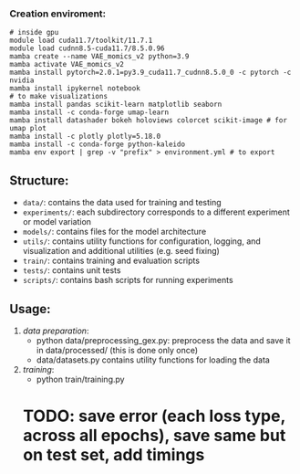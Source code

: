 ### Creation enviroment:
```
# inside gpu
module load cuda11.7/toolkit/11.7.1
module load cudnn8.5-cuda11.7/8.5.0.96
mamba create --name VAE_momics_v2 python=3.9
mamba activate VAE_momics_v2
mamba install pytorch=2.0.1=py3.9_cuda11.7_cudnn8.5.0_0 -c pytorch -c nvidia
mamba install ipykernel notebook
# to make visualizations
mamba install pandas scikit-learn matplotlib seaborn
mamba install -c conda-forge umap-learn
mamba install datashader bokeh holoviews colorcet scikit-image # for umap plot
mamba install -c plotly plotly=5.18.0
mamba install -c conda-forge python-kaleido
mamba env export | grep -v "prefix" > environment.yml # to export 
```

## Structure:
- `data/`: contains the data used for training and testing
- `experiments/`: each subdirectory corresponds to a different experiment or model variation
- `models/`: contains files for the model architecture
- `utils/`: contains utility functions for configuration, logging, and visualization and additional utilities (e.g. seed fixing)
- `train/`: contains training and evaluation scripts
- `tests/`: contains unit tests
- `scripts/`: contains bash scripts for running experiments

## Usage:
1. *data preparation*:
    - python data/preprocessing_gex.py: preprocess the data and save it in data/processed/ (this is done only once)
    - data/datasets.py contains utility functions for loading the data
2. *training*:
    - python train/training.py
    # TODO: save error (each loss type, across all epochs), save same but on test set, add timings

